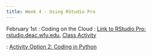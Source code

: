 ```yaml
---
title: Week 4 - Using RStudio Pro
---
```


February 1st
: Coding on the Cloud 
  : [Link to RStudio Pro: rstudio.deac.wfu.edu](https://rstudio.deac.wfu.edu/), [Class Activity](https://sta175.github.io/class_activities/STA175_Activity4.html)
  
: [Activity Option 2: Coding in Python](https://raw.githubusercontent.com/rstudio/cheatsheets/master/data-transformation.pdf)
